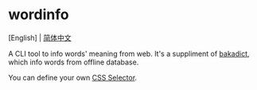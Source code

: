# wordinfo

[English] | [简体中文](./docs/README.zh-CN.md)

A CLI tool to info words' meaning from web. It's a suppliment of [bakadict](https://github.com/flaribbit/bakadict), which info words from offline database.

You can define your own [CSS Selector](https://developer.mozilla.org/en-US/docs/Web/CSS/CSS_selectors).
